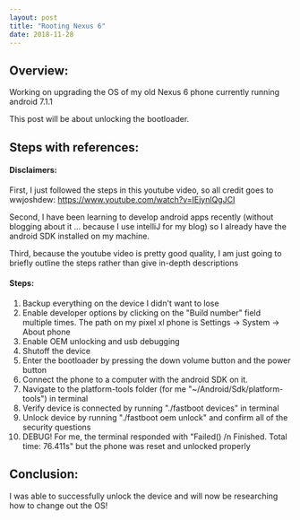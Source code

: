 ```yaml
---
layout: post 
title: "Rooting Nexus 6" 
date: 2018-11-28
---
```

## Overview:  
Working on upgrading the OS of my old Nexus 6 phone currently running android 7.1.1  

This post will be about unlocking the bootloader.  

## Steps with references:   

#### Disclaimers:
First, I just followed the steps in this youtube video, 
    so all credit goes to wwjoshdew: https://www.youtube.com/watch?v=IEjynlQgJCI
 
Second, I have been learning to develop android apps recently
    (without blogging about it ... because I use intelliJ for my blog) 
    so I already have the android SDK installed on my machine. 
     
Third, because the youtube video is pretty good quality, 
    I am just going to briefly outline the steps rather than give in-depth descriptions
#### Steps:
1. Backup everything on the device I didn't want to lose
2. Enable developer options by clicking on the "Build number" field multiple times.
    The path on my pixel xl phone is Settings -> System -> About phone
3. Enable OEM unlocking and usb debugging
4. Shutoff the device
5. Enter the bootloader by pressing the down volume button and the power button
6. Connect the phone to a computer with the android SDK on it. 
7. Navigate to the platform-tools folder (for me "~/Android/Sdk/platform-tools") in terminal
8. Verify device is connected by running "./fastboot devices" in terminal
9. Unlock device by running "./fastboot oem unlock" and confirm all of the security questions
10. DEBUG! For me, the terminal responded with 
    "Failed() /n Finished. Total time: 76.411s" 
    but the phone was reset and unlocked properly
  

## Conclusion:
I was able to successfully unlock the device 
    and will now be researching how to change out the OS!
